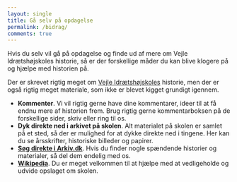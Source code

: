 ```yaml
---
layout: single
title: Gå selv på opdagelse
permalink: /bidrag/
comments: true
---
```


Hvis du selv vil gå på opdagelse og finde ud af mere om Vejle Idrætshøjskoles historie, så er der forskellige måder du kan blive klogere på og hjælpe med historien på.

Der er skrevet rigtig meget om [Vejle Idrætshøjskoles](http://vih.dk) historie, men der er også rigtig meget materiale, som ikke er blevet kigget grundigt igennem.

- **Kommenter**. Vi vil rigtig gerne have dine kommentarer, ideer til at få endnu mere af historien frem. Brug rigtig gerne kommentarboksen på de forskellige sider, skriv eller ring til os.
- **Dyk direkte ned i arkivet på skolen**. Alt materialet på skolen er samlet på et sted, så der er mulighed for at dykke direkte ned i tingene. Her kan du se årsskrifter, historiske billeder og papirer.
- **[Søg direkte i Arkiv.dk](https://arkiv.dk/soeg?searchString=Den%20Jyske%20Idr%C3%A6tsskole&arkiv=321)**. Hvis du finder nogle spændende historier og materialer, så del dem endelig med os.
- **[Wikipedia](https://da.wikipedia.org/wiki/Vejle_Idr%C3%A6tsh%C3%B8jskole)**. Du er meget velkommen til at hjælpe med at vedligeholde og udvide opslaget om skolen.
